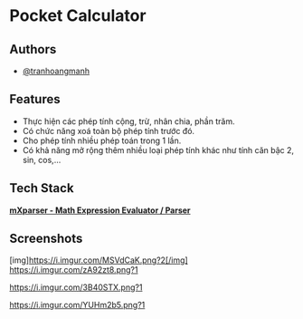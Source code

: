 
# Pocket Calculator



## Authors

- [@tranhoangmanh](https://github.com/tranhoangmanh)


## Features

- Thực hiện các phép tính cộng, trừ, nhân chia, phần trăm.
- Có chức năng xoá toàn bộ phép tính trước đó.
- Cho phép tính nhiều phép toán trong 1 lần.
- Có khả năng mở rộng thêm nhiều loại phép tính khác như tính căn bậc 2, sin, cos,...



## Tech Stack

[**mXparser - Math Expression Evaluator / Parser**](http://mathparser.org/)

## Screenshots

[img]https://i.imgur.com/MSVdCaK.png?2[/img]
https://i.imgur.com/zA92zt8.png?1

https://i.imgur.com/3B40STX.png?1

https://i.imgur.com/YUHm2b5.png?1
